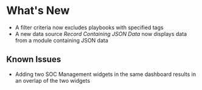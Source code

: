# What's New

- A filter criteria now excludes playbooks with specified tags
- A new data source *Record Containing JSON Data* now displays data from a module containing JSON data

## Known Issues

- Adding two SOC Management widgets in the same dashboard results in an overlap of the two widgets